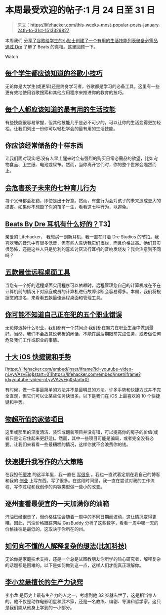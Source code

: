 # 本周最受欢迎的帖子:1 月 24 日至 31 日

> 原文：<https://lifehacker.com/this-weeks-most-popular-posts-january-24th-to-31st-1513329827>

本周我们 [分享了谷歌给学生的小贴士](https://lifehacker.com/google-tips-and-tricks-every-student-should-know-1508121671)[创建了一个有用的生活技能列表](http://lifehacker.com/the-most-useful-life-skills-that-everyone-should-know-1506682558)[储备必需品](http://lifehacker.com/ten-items-you-should-always-stock-up-on-1511457806)[通过 Dre](http://lifehacker.com/are-beats-by-dre-headphones-any-good-1509805994) 了解了 Beats 的真相。这里回顾一下。

Watch

## [每个学生都应该知道的谷歌小技巧](http://lifehacker.com/google-tips-and-tricks-every-student-should-know-1508121671)

无论你是大学生(或更早)还是终身学习者，谷歌都是学习的必备工具。这里有一些更有效地使用谷歌搜索和其他应用程序来推进你的教育的技巧。

## [每个人都应该知道的最有用的生活技能](http://lifehacker.com/the-most-useful-life-skills-that-everyone-should-know-1506682558)

有些技能很容易掌握，但其他技能几乎是必不可少的，可以让你的生活变得更加轻松。让我们列出一份你可以轻松学会的最有用的生活技能。

## 你应该经常储备的十样东西

让我们面对现实吧:没有人早上醒来时会有强烈的购买日常必需品的欲望，比如宠物食品、卫生纸、电池或尿布。然而，当你离开它们时，你的整个世界会嘎然而止。

## [会危害孩子未来的七种育儿行为](http://lifehacker.com/seven-parenting-behaviors-that-can-harm-your-childs-fu-1511616676)

每个父母都会犯错，即使是出于好意。然而，有些行为会对孩子的未来造成更大的损害。如果你不想毁了你的孩子一生，看看这七种行为，以避免。

## [Beats By Dre 耳机有什么好的？](http://lifehacker.com/are-beats-by-dre-headphones-any-good-1509805994)T3】

亲爱的 Lifehacker，
我想买一副新耳机，我一直在盯着 Dre Studios 的节拍。我喜欢我的音乐中有很多低音，但有些人告诉我它们很烂，而且价格过高。他们其实很恐怖，还是这些人只是势利的喜欢讨厌流行耳机的音响发烧友？我会注意到不同吗？

## [五款最佳远程桌面工具](http://lifehacker.com/five-best-remote-desktop-tools-1508597379)

当您有一个好的远程桌面实用程序可以依赖时，远程管理您自己的计算机或在不在计算机前的情况下对家庭成员的计算机进行故障诊断会容易得多。本周，我们将根据您的提名，来看看五款最佳远程桌面和管理工具。

## [你可能不知道自己正在犯的五个职业错误](http://lifehacker.com/five-career-mistakes-you-might-not-know-youre-making-1512624683)

无论你选择什么职业，我们都有一个共同点:我们都在努力在职业生涯中做到最好。当然，我们不会故意说老板的闲话，不能在最后期限前完成任务，或者做任何危及我们工作或职业的事情。

## [十大 iOS 快捷键和手势](http://lifehacker.com/top-10-ios-shortcuts-and-gestures-1507811226)

 [https://lifehacker.com/embed/inset/iframe?id=youtube-video-nLyyVAzvEig&start=0](https://lifehacker.com/embed/inset/iframe?id=youtube-video-nLyyVAzvEig&start=0) 

有时候，做一件事最简单的方法并不是最明显的方法。许多手势和快捷方式并不完全直观，但它们可以让某些任务快很多。以下是我们在 iOS 上最喜欢的 10 个快捷键和手势。

## [物超所值的家装项目](http://lifehacker.com/home-improvement-projects-that-cost-more-than-theyre-w-1511442981)

这里或那里的深度清洁、装饰或翻新项目并没有错，可以提高你的房子的价值(或者只是让它住起来更舒适)。然而，其中一些项目可能是骗局，或者完全没有必要。让我们来看看一些最糟糕的情况，这样你就不会浪费你的钱。

## [快速提升我写作的六大策略](http://lifehacker.com/six-strategies-that-have-quickly-improved-my-writing-1510969008)

在我担任[缓冲](http://bufferapp.com/) 的这半年里，我一直在 [写很多](http://blog.bufferapp.com/) 。我也一直试着定期在我自己的博客 和我的 [创业](http://exist.io/blog/) 上写东西。写了很多。在这段时间里，我一直在尝试对我的工作流程、写作过程和我创作的内容类型做一些小的改变。

## 逐州查看最便宜的一天加满你的油箱

汽油已经很贵了，但价格往往会随着一周中的不同日期而波动，这让情况变得更糟。因此，汽油价格跟踪网站 GasBuddy 分析了这些数字，看看一周中哪一天的价格往往是最低的，这取决于你所在的州。

## [如何向不懂的人解释复杂的想法(比如科技)](http://lifehacker.com/how-to-explain-complex-ideas-like-tech-to-those-who-d-1512002346)

无论你是家庭技术支持，还是一个总是试图教朋友你所学的热心研究者，解释复杂的话题都是困难的。以下是如何做到这一点，这样人们才能真正理解你。

## [李小龙最擅长的生产力诀窍](http://lifehacker.com/bruce-lees-best-productivity-tricks-1511023470)

李小龙 是历史上最有生产力的人之一，考虑到他 32 岁就去世了，这是相当惊人的。他不仅是动作电影明星和武术家，还是一名教练、编剧、导演和哲学家。这只是我们能从他身上学到的一小部分。